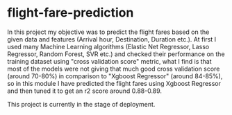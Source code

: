 # flight-fare-prediction
In this project my objective was to predict the flight fares based on the given data and features (Arrival hour, Destination, Duration etc.). At first I used many Machine Learning algorithms (Elastic Net Regressor, Lasso Regressor, Random Forest, SVR etc.) and checked their performance on the training dataset using "cross validation score" metric, what I find is that most of the models were not giving that much good cross validation score (around 70-80%) in comparison to "Xgboost Regressor" (around 84-85%), so in this module I have predicted the flight fares using Xgboost Regressor and then tuned it to get an r2 score around 0.88-0.89. 

This project is currently in the stage of deployment.
